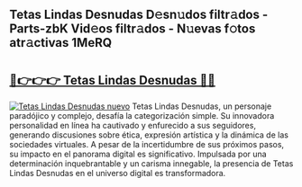 ## Tetas Lindas Desnudas D𝚎sn𝚞dos filtr𝚊dos - Parts-zbK Vid𝚎os filtr𝚊dos - N𝚞evas f𝚘tos atr𝚊ctivas 1MeRQ

# <h2><a href="http://mb86qy.tromn.icu/?c=Tetas+Lindas+Desnudas">🔗👉👉👉 Tetas Lindas Desnudas 🔗🔗</a></h2>

[![Tetas Lindas Desnudas nuevo](https://i.imgur.com/pEAQMta.gif)](http://mb86qy.tromn.icu/?c=Tetas+Lindas+Desnudas)
Tetas Lindas Desnudas, un personaje paradójico y complejo, desafía la categorización simple. Su innovadora personalidad en línea ha cautivado y enfurecido a sus seguidores, generando discusiones sobre ética, expresión artística y la dinámica de las sociedades virtuales. A pesar de la incertidumbre de sus próximos pasos, su impacto en el panorama digital es significativo. Impulsada por una determinación inquebrantable y un carisma innegable, la presencia de Tetas Lindas Desnudas en el universo digital es transformadora.
